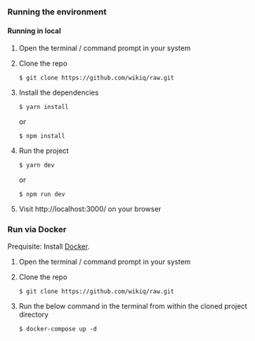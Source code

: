 ### Running the environment

#### Running in local

1. Open the terminal / command prompt in your system
1. Clone the repo
   ```
   $ git clone https://github.com/wikiq/raw.git
   ```
1. Install the dependencies

   ```
   $ yarn install
   ```

   or

   ```
   $ npm install
   ```

1. Run the project

   ```
   $ yarn dev
   ```

   or

   ```
   $ npm run dev
   ```

1. Visit http://localhost:3000/ on your browser

### Run via Docker

Prequisite: Install [Docker](https://docs.docker.com/engine/install/).

1. Open the terminal / command prompt in your system
1. Clone the repo
   ```
   $ git clone https://github.com/wikiq/raw.git
   ```
1. Run the below command in the terminal from within the cloned project directory

   ```
   $ docker-compose up -d
   ```
